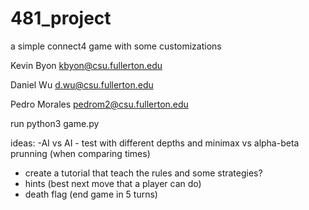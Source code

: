 # 481_project
a simple connect4 game with some customizations

Kevin Byon kbyon@csu.fullerton.edu

Daniel Wu d.wu@csu.fullerton.edu

Pedro Morales pedrom2@csu.fullerton.edu

run
python3 game.py


ideas:
-AI vs AI - test with different depths and minimax vs alpha-beta prunning (when comparing times)
- create a tutorial that teach the rules and some strategies?
- hints (best next move that a player can do)
- death flag (end game in 5 turns)
